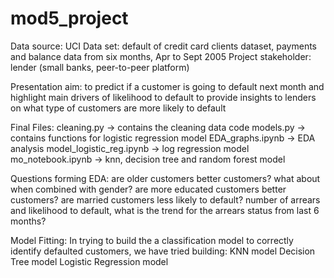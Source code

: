# mod5_project


Data source: UCI
Data set: default of credit card clients dataset, payments and balance data from six months, Apr to Sept 2005
Project stakeholder: lender (small banks, peer-to-peer platform)


Presentation aim:
to predict if a customer is going to default next month and highlight main drivers of likelihood to default
to provide insights to lenders on what type of customers are more likely to default

Final Files:
cleaning.py -> contains the cleaning data code
models.py -> contains functions for logistic regression model
EDA_graphs.ipynb -> EDA analysis
model_logistic_reg.ipynb -> log regression model
mo_notebook.ipynb -> knn, decision tree and random forest model

Questions forming EDA:
are older customers better customers?
what about when combined with gender?
are more educated customers better customers?
are married customers less likely to default?
number of arrears and likelihood to default, what is the trend for the arrears status from last 6 months?


Model Fitting:
In trying to build the a classification model to correctly identify defaulted customers, we have tried building:
KNN model
Decision Tree model
Logistic Regression model
